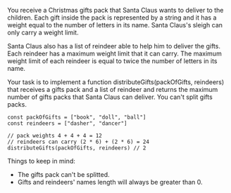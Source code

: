 You receive a Christmas gifts pack that Santa Claus wants to deliver to the children. Each gift inside the pack is represented by a string and it has a weight equal to the number of letters in its name. Santa Claus's sleigh can only carry a weight limit.

Santa Claus also has a list of reindeer able to help him to deliver the gifts. Each reindeer has a maximum weight limit that it can carry. The maximum weight limit of each reindeer is equal to twice the number of letters in its name.

Your task is to implement a function distributeGifts(packOfGifts, reindeers) that receives a gifts pack and a list of reindeer and returns the maximum number of gifts packs that Santa Claus can deliver. You can't split gifts packs.

    const packOfGifts = ["book", "doll", "ball"]
    const reindeers = ["dasher", "dancer"]

    // pack weights 4 + 4 + 4 = 12
    // reindeers can carry (2 * 6) + (2 * 6) = 24
    distributeGifts(packOfGifts, reindeers) // 2

Things to keep in mind:

- The gifts pack can't be splitted.
- Gifts and reindeers' names length will always be greater than 0.
